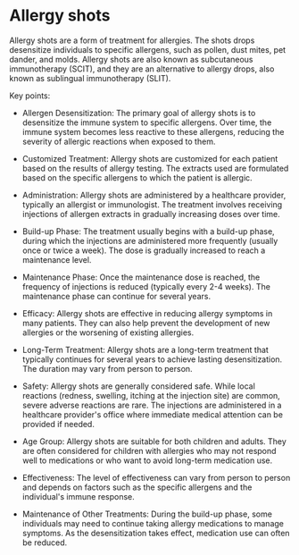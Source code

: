 # Allergy shots

Allergy shots are a form of treatment for allergies. The shots drops desensitize individuals to specific allergens, such as pollen, dust mites, pet dander, and molds. Allergy shots are also known as subcutaneous immunotherapy (SCIT), and they are an alternative to allergy drops, also known as sublingual immunotherapy (SLIT).

Key points:

* Allergen Desensitization: The primary goal of allergy shots is to desensitize the immune system to specific allergens. Over time, the immune system becomes less reactive to these allergens, reducing the severity of allergic reactions when exposed to them.

* Customized Treatment: Allergy shots are customized for each patient based on the results of allergy testing. The extracts used are formulated based on the specific allergens to which the patient is allergic.

* Administration: Allergy shots are administered by a healthcare provider, typically an allergist or immunologist. The treatment involves receiving injections of allergen extracts in gradually increasing doses over time.

* Build-up Phase: The treatment usually begins with a build-up phase, during which the injections are administered more frequently (usually once or twice a week). The dose is gradually increased to reach a maintenance level.

* Maintenance Phase: Once the maintenance dose is reached, the frequency of injections is reduced (typically every 2-4 weeks). The maintenance phase can continue for several years.

* Efficacy: Allergy shots are effective in reducing allergy symptoms in many patients. They can also help prevent the development of new allergies or the worsening of existing allergies.

* Long-Term Treatment: Allergy shots are a long-term treatment that typically continues for several years to achieve lasting desensitization. The duration may vary from person to person.

* Safety: Allergy shots are generally considered safe. While local reactions (redness, swelling, itching at the injection site) are common, severe adverse reactions are rare. The injections are administered in a healthcare provider's office where immediate medical attention can be provided if needed.

* Age Group: Allergy shots are suitable for both children and adults. They are often considered for children with allergies who may not respond well to medications or who want to avoid long-term medication use.

* Effectiveness: The level of effectiveness can vary from person to person and depends on factors such as the specific allergens and the individual's immune response.

* Maintenance of Other Treatments: During the build-up phase, some individuals may need to continue taking allergy medications to manage symptoms. As the desensitization takes effect, medication use can often be reduced.
